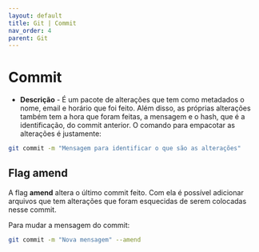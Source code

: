 ```yaml
---
layout: default
title: Git | Commit
nav_order: 4
parent: Git
---
```

 
# Commit 

* **Descrição** - É um pacote de alterações que tem como metadados o nome, email e horário que foi feito. Além disso, as próprias alterações também tem a hora que foram feitas, a mensagem e o hash, que é a identificação, do commit anterior. O comando para empacotar as alterações é justamente:

~~~bash
git commit -m "Mensagem para identificar o que são as alterações"
~~~

## Flag amend

A flag **amend** altera o último commit feito. Com ela é possível adicionar arquivos que tem alterações que foram esquecidas de serem colocadas nesse commit. 

Para mudar a mensagem do commit:
~~~bash
git commit -m "Nova mensagem" --amend
~~~

